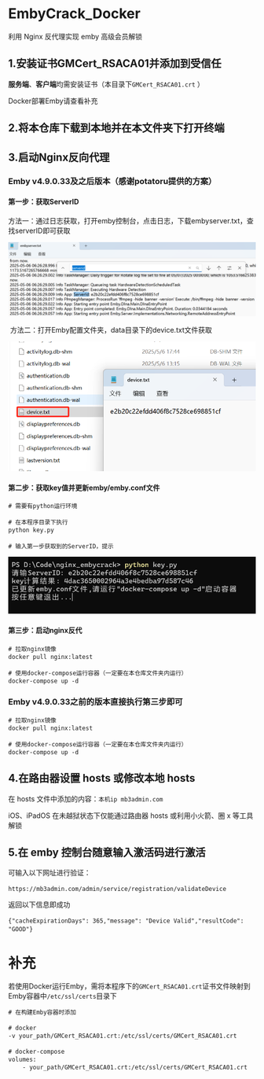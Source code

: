 # EmbyCrack_Docker

利用 Nginx 反代理实现 emby 高级会员解锁



## 1.安装证书GMCert_RSACA01并添加到受信任

**服务端**、**客户端**均需安装证书（本目录下`GMCert_RSACA01.crt` ）

Docker部署Emby请查看补充




## 2.将本仓库下载到本地并在本文件夹下打开终端



## 3.启动Nginx反向代理

### Emby v4.9.0.33及之后版本（感谢potatoru提供的方案）

#### 第一步：获取ServerID

​	方法一：通过日志获取，打开emby控制台，点击日志，下载embyserver.txt，查找serverID即可获取

![image-20250506211553008](https://github.com/AlanZhai/EmbyCrack_Docker/blob/main/pic/681a0b86693c2.png)

​	方法二：打开Emby配置文件夹，data目录下的device.txt文件获取

![image-20250506211643363](https://github.com/AlanZhai/EmbyCrack_Docker/blob/main/pic/681a0bb8ca3a4.png)

#### 第二步：获取key值并更新emby/emby.conf文件

```
# 需要有python运行环境

# 在本程序目录下执行
python key.py

# 输入第一步获取到的ServerID，提示
```

![image-20250506212327851](https://github.com/AlanZhai/EmbyCrack_Docker/blob/main/pic/681a0d4d636cd.png)

#### 第三步：启动nginx反代

```
# 拉取nginx镜像
docker pull nginx:latest

# 使用docker-compose运行容器（一定要在本仓库文件夹内运行）
docker-compose up -d
```

### Emby v4.9.0.33之前的版本直接执行第三步即可

```
# 拉取nginx镜像
docker pull nginx:latest

# 使用docker-compose运行容器（一定要在本仓库文件夹内运行）
docker-compose up -d
```

### 

## 4.在路由器设置 hosts 或修改本地 hosts

在 hosts 文件中添加的内容：`本机ip mb3admin.com` 

iOS、iPadOS 在未越狱状态下仅能通过路由器 hosts 或利用小火箭、圈 x 等工具解锁



## 5.在 emby 控制台随意输入激活码进行激活

可输入以下网址进行验证：

`https://mb3admin.com/admin/service/registration/validateDevice`

返回以下信息即成功

`{"cacheExpirationDays": 365,"message": "Device Valid","resultCode": "GOOD"}`



# 补充

若使用Docker运行Emby，需将本程序下的`GMCert_RSACA01.crt`证书文件映射到Emby容器中`/etc/ssl/certs`目录下

```
# 在构建Emby容器时添加

# docker
-v your_path/GMCert_RSACA01.crt:/etc/ssl/certs/GMCert_RSACA01.crt

# docker-compose
volumes:
    - your_path/GMCert_RSACA01.crt:/etc/ssl/certs/GMCert_RSACA01.crt
```

